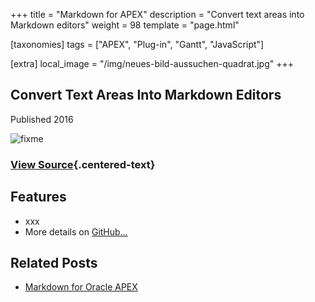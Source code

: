 +++
title = "Markdown for APEX"
description = "Convert text areas into Markdown editors"
weight = 98
template = "page.html"

[taxonomies]
tags = ["APEX", "Plug-in", "Gantt", "JavaScript"]

[extra]
local_image = "/img/neues-bild-aussuchen-quadrat.jpg"
+++

## Convert Text Areas Into Markdown Editors

Published 2016

![fixme](/img/neues-bild-aussuchen.jpg)

### [View Source](https://github.com/ogobrecht/markdown-apex-plugin){.centered-text}

## Features

- xxx
- More details on [GitHub...](https://github.com/ogobrecht/markdown-apex-plugin)

## Related Posts

- [Markdown for Oracle APEX](/blog/markdown-for-oracle-apex/)

